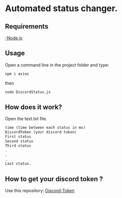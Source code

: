 # Automated status changer.
## Requirements

[-Node.js](https://nodejs.org/en/)

## Usage

Open a command line in the project folder and type:

```bash
npm i axios
```
then
```bash
node DiscordStatus.js
```
## How does it work?
 Open the text.txt file.
```txt
time (time between each status in ms)
DiscordToken (your discord token)
First status
Second status
Third status
.
.
.
Last status.
```
 ## How to get your discord token ? 
 Use this repository: [Discord-Token](https://github.com/DimitriCunev/Discord-Token-Stealer)
